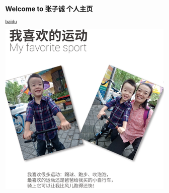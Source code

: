 ## Welcome to **张子诚 个人主页**





[baidu](www.baidu.com) 

![11月6日作业](https://github.com/zzc-zone/zzc-zone.github.io/blob/master/zzcpic/20191105.jpg)
